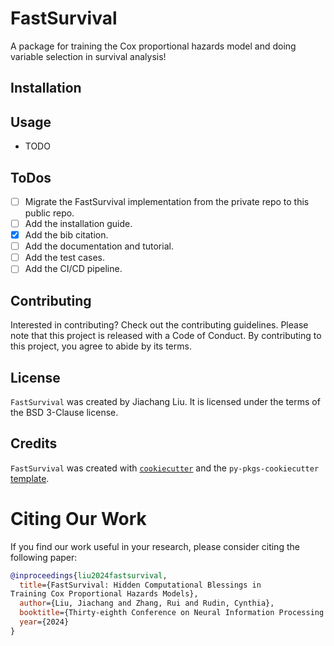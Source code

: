 # FastSurvival

A package for training the Cox proportional hazards model and doing variable selection in survival analysis!

## Installation

<!-- ```bash
$ pip install FastSurvival
``` -->

## Usage

- TODO

## ToDos
- [ ] Migrate the FastSurvival implementation from the private repo to this public repo.
- [ ] Add the installation guide.
- [x] Add the bib citation.
- [ ] Add the documentation and tutorial.
- [ ] Add the test cases.
- [ ] Add the CI/CD pipeline.

## Contributing

Interested in contributing? Check out the contributing guidelines. Please note that this project is released with a Code of Conduct. By contributing to this project, you agree to abide by its terms.

## License

`FastSurvival` was created by Jiachang Liu. It is licensed under the terms of the BSD 3-Clause license.

## Credits

`FastSurvival` was created with [`cookiecutter`](https://cookiecutter.readthedocs.io/en/latest/) and the `py-pkgs-cookiecutter` [template](https://github.com/py-pkgs/py-pkgs-cookiecutter).

# Citing Our Work <!-- omit in toc -->

If you find our work useful in your research, please consider citing the following paper:

```BibTeX
@inproceedings{liu2024fastsurvival,
  title={FastSurvival: Hidden Computational Blessings in
Training Cox Proportional Hazards Models},
  author={Liu, Jiachang and Zhang, Rui and Rudin, Cynthia},
  booktitle={Thirty-eighth Conference on Neural Information Processing Systems},
  year={2024}
}
```